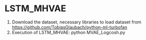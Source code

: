 # LSTM_MHVAE
1. Download the dataset, necessary libraries to load dataset from https://github.com/TobiasGlaubach/python-ml-turbofan
2. Execution of LSTM_MHVAE:
 python MVAE_Logcosh.py
